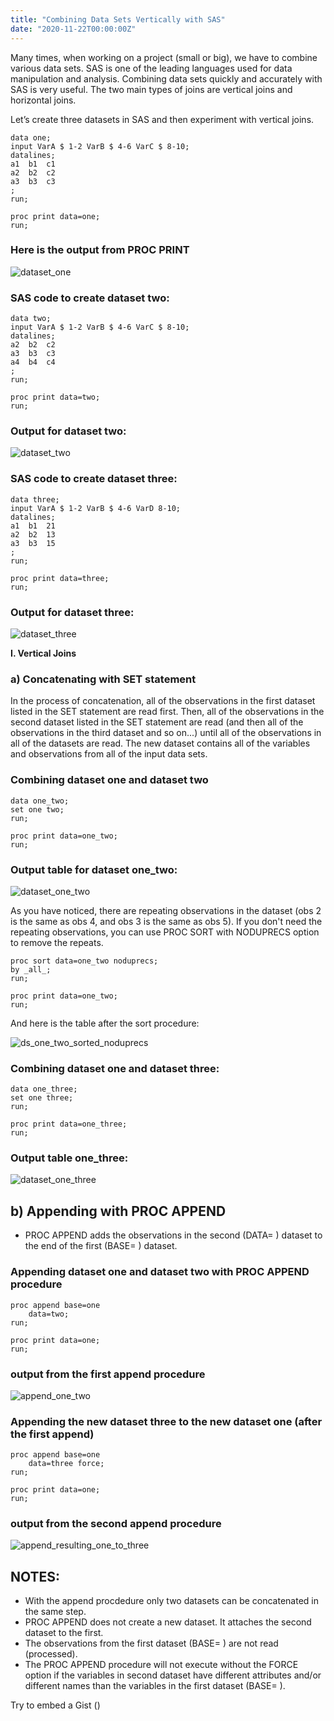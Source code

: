 ```yaml
---
title: "Combining Data Sets Vertically with SAS"
date: "2020-11-22T00:00:00Z"
---
```

Many times, when working on a project (small or big), we have to combine various data sets. SAS is one of the leading languages used for data manipulation and analysis. Combining data sets quickly and accurately with SAS is very useful.
The two main types of joins are vertical joins and horizontal joins.

Let’s create three datasets in SAS and then experiment with vertical joins. <!--more-->
```SAS
data one;
input VarA $ 1-2 VarB $ 4-6 VarC $ 8-10;
datalines;
a1  b1  c1
a2  b2  c2
a3  b3  c3
;
run;

proc print data=one;
run;
```
### Here is the output from PROC PRINT


![dataset_one](/image/dataset_one.png "Is it working?")

### SAS code to create dataset two:

```SAS
data two;
input VarA $ 1-2 VarB $ 4-6 VarC $ 8-10;
datalines;
a2  b2  c2
a3  b3  c3
a4  b4  c4
;
run;

proc print data=two;
run;
```

### Output for dataset two:

![dataset_two](/image/dataset_two.png)

### SAS code to create dataset three:

```SAS
data three;
input VarA $ 1-2 VarB $ 4-6 VarD 8-10;
datalines;
a1  b1  21
a2  b2  13
a3  b3  15
;
run;

proc print data=three;
run;
```

### Output for dataset three:

![dataset_three](/image/dataset_three.png)

__I.	Vertical Joins__


###  a)   Concatenating with SET statement

In the process of concatenation, all of the observations in the first dataset listed in the SET statement are read first. Then, all of the observations in the second dataset listed in the SET statement are read (and then all of the observations in the third dataset and so on...) until all of the observations in all of the datasets are read. The new dataset contains all of the variables and observations from all of the input data sets.  

### Combining dataset one and dataset two

```SAS
data one_two;
set one two;
run;

proc print data=one_two;
run;
```

### Output table for dataset one_two:

![dataset_one_two](/image/dataset_one_two.png)

As you have noticed, there are repeating observations in the dataset (obs 2 is the same as obs 4, and obs 3 is the same as obs 5). If you don't need the repeating observations, you can use PROC SORT with NODUPRECS option to remove the repeats. 

```sas
proc sort data=one_two noduprecs;
by _all_;
run;

proc print data=one_two;
run;
```
And here is the table after the sort procedure:

![ds_one_two_sorted_noduprecs](/image/ds_one_two_sorted_nodups.png)

### Combining dataset one and dataset three:

```SAS
data one_three;
set one three;
run;

proc print data=one_three;
run;
```

### Output table one_three:

![dataset_one_three](/image/dataset_one_three.png)


##  b) Appending with PROC APPEND
 - PROC APPEND adds the observations in the second (DATA= ) dataset to the end of the first (BASE= ) dataset.

### Appending dataset one and dataset two with PROC APPEND procedure

```sas
proc append base=one
	data=two;
run;

proc print data=one;
run;
```

### output from the first append procedure
![append_one_two](/image/append_one_two.png)

### Appending the new dataset three to the new dataset one (after the first append)

```sas
proc append base=one
	data=three force;
run;

proc print data=one;
run;
```

### output from the second append procedure
![append_resulting_one_to_three](/image/append_resulting_one_to_three.png)

## NOTES:
 - With the append procdedure only two datasets can be concatenated in the same step.
 - PROC APPEND does not create a new dataset. It attaches the second dataset to the first.
 - The observations from the first dataset (BASE= ) are not read (processed). 
 - The PROC APPEND procedure will not execute without the FORCE option if the variables in second dataset have different attributes and/or different names than the variables in the first dataset (BASE= ).


Try to embed a Gist (<script src="https://gist.github.com/FunWithData/0499035cab94a5096557b610c0de6d34.js"></script>)